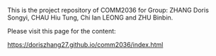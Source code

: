 This is the project repository of COMM2036 for Group: ZHANG Doris Songyi, CHAU Hiu Tung, Chi Ian LEONG and ZHU Binbin.

Please visit this page for the content: 

https://doriszhang27.github.io/comm2036/index.html
